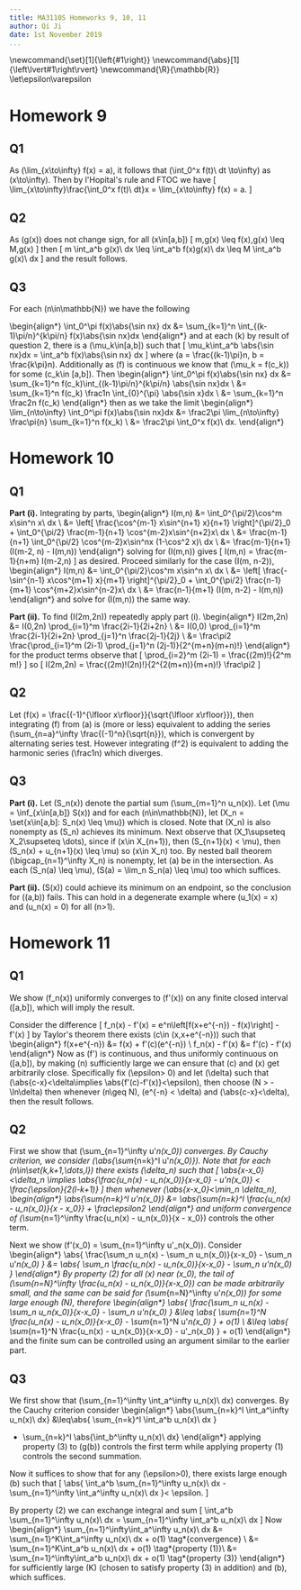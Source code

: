 ```yaml
---
title: MA3110S Homeworks 9, 10, 11
author: Qi Ji
date: 1st November 2019
...
```


\newcommand{\set}[1]{\left\{#1\right\}}
\newcommand{\abs}[1]{\left\lvert#1\right\rvert}
\newcommand{\R}{\mathbb{R}}
\let\epsilon\varepsilon

# Homework 9

## Q1

As \(\lim_{x\to\infty} f(x) = a\), it follows that \(\int_0^x f(t)\ dt \to\infty\) as \(x\to\infty\).
Then by l'Hopital's rule and FTOC we have
\[
\lim_{x\to\infty}\frac{\int_0^x f(t)\ dt}x = \lim_{x\to\infty} f(x) = a.
\]

## Q2

As \(g(x)\) does not change sign, for all \(x\in[a,b]\)
\[ m\,g(x) \leq f(x)\,g(x) \leq M\,g(x) \]
then
\[ m \int_a^b g(x)\ dx \leq \int_a^b f(x)g(x)\ dx \leq M \int_a^b g(x)\ dx \]
and the result follows.

## Q3

For each \(n\in\mathbb{N}\) we have the following

\begin{align*}
\int_0^\pi f(x)\abs{\sin nx} dx
&= \sum_{k=1}^n \int_{(k-1)\pi/n}^{k\pi/n} f(x)\abs{\sin nx}dx
\end{align*}
and at each \(k\) by result of question 2, there is a \(\mu_k\in[a,b]\) such that
\[ \mu_k\int_a^b \abs{\sin nx}dx = \int_a^b f(x)\abs{\sin nx} dx \]
where \(a = \frac{(k-1)\pi}n, b = \frac{k\pi}n\).
Additionally as \(f\) is continuous we know that \(\mu_k = f(c_k)\) for some \(c_k\in [a,b]\). Then
\begin{align*}
\int_0^\pi f(x)\abs{\sin nx} dx
&= \sum_{k=1}^n f(c_k)\int_{(k-1)\pi/n}^{k\pi/n} \abs{\sin nx}dx \\
&= \sum_{k=1}^n f(c_k) \frac1n \int_{0}^{\pi} \abs{\sin x}dx \\
&= \sum_{k=1}^n \frac2n f(c_k)
\end{align*}
then as we take the limit
\begin{align*}
\lim_{n\to\infty} \int_0^\pi f(x)\abs{\sin nx}dx
&= \frac2\pi \lim_{n\to\infty} \frac\pi{n} \sum_{k=1}^n f(x_k) \\
&= \frac2\pi \int_0^x f(x)\ dx.
\end{align*}

# Homework 10

## Q1

**Part (i).** Integrating by parts,
\begin{align*}
I(m,n) &= \int_0^{\pi/2}\cos^m x\sin^n x\ dx \\
&= \left[
\frac{\cos^{m-1} x\sin^{n+1} x}{n+1}
\right]^{\pi/2}_0 + \int_0^{\pi/2} \frac{m-1}{n+1} \cos^{m-2}x\sin^{n+2}x\ dx \\
&= \frac{m-1}{n+1} \int_0^{\pi/2} \cos^{m-2}x\sin^nx (1-\cos^2 x)\ dx \\
&= \frac{m-1}{n+1} (I(m-2, n) - I(m,n))
\end{align*}
solving for \(I(m,n)\) gives
\[ I(m,n) = \frac{m-1}{n+m} I(m-2,n) \]
as desired. Proceed similarly for the case \(I(m, n-2)\),
\begin{align*}
I(m,n) &= \int_0^{\pi/2}\cos^m x\sin^n x\ dx \\
&= \left[
\frac{-\sin^{n-1} x\cos^{m+1} x}{m+1}
\right]^{\pi/2}_0 + \int_0^{\pi/2} \frac{n-1}{m+1} \cos^{m+2}x\sin^{n-2}x\ dx \\
&= \frac{n-1}{m+1} (I(m, n-2) - I(m,n))
\end{align*}
and solve for \(I(m,n)\) the same way.

**Part (ii).** To find \(I(2m,2n)\) repeatedly apply part (i).
\begin{align*}
I(2m,2n) &= I(0,2n) \prod_{i=1}^m \frac{2i-1}{2i+2n} \\
&= I(0,0) \prod_{i=1}^m \frac{2i-1}{2i+2n} \prod_{j=1}^n \frac{2j-1}{2j} \\
&= \frac\pi2 \frac{\prod_{i=1}^m (2i-1) \prod_{j=1}^n (2j-1)}{2^{m+n}(m+n)!}
\end{align*}
for the product terms observe that
\[ \prod_{i=2}^m (2i-1) = \frac{(2m)!}{2^m m!} \]
so
\[
I(2m,2n) = \frac{(2m)!(2n)!}{2^{2(m+n)}(m+n)!} \frac\pi2
\]

## Q2

Let \(f(x) = \frac{(-1)^{\lfloor x\rfloor}}{\sqrt{\lfloor x\rfloor}}\),
then integrating \(f\) from \(a\) is (more or less) equivalent to adding the series \(\sum_{n=a}^\infty \frac{(-1)^n}{\sqrt{n}}\),
which is convergent by alternating series test.
However integrating \(f^2\) is equivalent to adding the harmonic series \(\frac1n\) which diverges.

## Q3

**Part (i).**
Let \(S_n(x)\) denote the partial sum \(\sum_{m=1}^n u_n(x)\).
Let \(\mu = \inf_{x\in[a,b]} S(x)\) and for each \(n\in\mathbb{N}\),
let \(X_n = \set{x\in[a,b]: S_n(x) \leq \mu}\) which is closed.
Note that \(X_n\) is also nonempty as \(S_n\) achieves its minimum.
Next observe that \(X_1\supseteq X_2\supseteq \dots\), since if \(x\in X_{n+1}\), then
\(S_{n+1}(x) < \mu\), then \(S_n(x) + u_{n+1}(x) \leq \mu\) so \(x\in X_n\) too.
By nested ball theorem \(\bigcap_{n=1}^\infty X_n\) is nonempty, let \(a\) be in the intersection.
As each \(S_n(a) \leq \mu\), \(S(a) = \lim_n S_n(a) \leq \mu\) too which suffices.

**Part (ii).** \(S(x)\) could achieve its minimum on an endpoint, so the conclusion for \((a,b)\) fails.
This can hold in a degenerate example where \(u_1(x) = x\) and \(u_n(x) = 0\) for all \(n>1\).

# Homework 11

## Q1

We show \(f_n(x)\) uniformly converges to \(f'(x)\) on any finite closed interval \([a,b]\), which will imply the result.

Consider the difference
\[ f_n(x) - f'(x) = e^n\left[f(x+e^{-n}) - f(x)\right] - f'(x) \]
by Taylor's theorem there exists \(c\in (x,x+e^{-n})\) such that
\begin{align*}
f(x+e^{-n}) &= f(x) + f'(c)(e^{-n}) \\
f_n(x) - f'(x) &= f'(c) - f'(x)
\end{align*}
Now as \(f'\) is continuous, and thus uniformly continuous on \([a,b]\), by making \(n\) sufficiently large we can
ensure that \(c\) and \(x\) get arbitrarily close.
Specifically fix \(\epsilon> 0\) and let \(\delta\) such that \(\abs{c-x}<\delta\implies \abs{f'(c)-f'(x)}<\epsilon\),
then choose \(N > -\ln\delta\) then whenever \(n\geq N\), \(e^{-n} < \delta\) and \(\abs{c-x}<\delta\), then the result follows.

## Q2

First we show that \(\sum_{n=1}^\infty u'_n(x_0)\) converges.
By Cauchy criterion, we consider \(\abs{\sum_{n=k}^l u'_n(x_0)}\).
Note that for each \(n\in\set{k,k+1,\dots,l}\) there exists \(\delta_n\) such that
\[ \abs{x-x_0}<\delta_n \implies \abs{\frac{u_n(x) - u_n(x_0)}{x-x_0} - u'_n(x_0)} < \frac{\epsilon}{2(l-k+1)} \]
then whenever \(\abs{x-x_0}<\min_n \delta_n\),
\begin{align*}
\abs{\sum_{n=k}^l u'_n(x_0)}
&= \abs{\sum_{n=k}^l \frac{u_n(x) - u_n(x_0)}{x - x_0}} + \frac\epsilon2
\end{align*}
and uniform convergence of \(\sum_{n=1}^\infty \frac{u_n(x) - u_n(x_0)}{x - x_0}\) controls the other term.

Next we show \(f'(x_0) = \sum_{n=1}^\infty u'_n(x_0)\).
Consider
\begin{align*}
\abs{ \frac{\sum_n u_n(x) - \sum_n u_n(x_0)}{x-x_0} - \sum_n u'_n(x_0) }
&=
\abs{ \sum_n \frac{u_n(x) - u_n(x_0)}{x-x_0} - \sum_n u'_n(x_0) }
\end{align*}
By property (2) for all \(x\) near \(x_0\), the tail of \(\sum_{n=N}^\infty \frac{u_n(x) - u_n(x_0)}{x-x_0}\) can be made arbitrarily small,
and the same can be said for \(\sum_{n=N}^\infty u'_n(x_0)\) for some large enough \(N\), therefore
\begin{align*}
\abs{ \frac{\sum_n u_n(x) - \sum_n u_n(x_0)}{x-x_0} - \sum_n u'_n(x_0) }
&\leq \abs{ \sum_{n=1}^N \frac{u_n(x) - u_n(x_0)}{x-x_0} - \sum_{n=1}^N u'_n(x_0) } + o(1) \\
&\leq \abs{ \sum_{n=1}^N \frac{u_n(x) - u_n(x_0)}{x-x_0} - u'_n(x_0) } + o(1)
\end{align*}
and the finite sum can be controlled using an argument similar to the earlier part.

## Q3

We first show that \(\sum_{n=1}^\infty \int_a^\infty u_n(x)\ dx\) converges.
By the Cauchy criterion consider
\begin{align*}
\abs{\sum_{n=k}^l \int_a^\infty u_n(x)\ dx}
&\leq\abs{ \sum_{n=k}^l \int_a^b u_n(x)\ dx }
  +  \sum_{n=k}^l \abs{\int_b^\infty u_n(x)\ dx}
\end{align*}
applying property (3) to \(g(b)\) controls the first term while applying property (1) controls the second summation.

Now it suffices to show that for any \(\epsilon>0\), there exists large enough \(b\)
such that
\[
\abs{
\int_a^b \sum_{n=1}^\infty u_n(x)\ dx -
\sum_{n=1}^\infty \int_a^\infty u_n(x)\ dx
}< \epsilon.
\]

By property (2) we can exchange integral and sum
\[ \int_a^b \sum_{n=1}^\infty u_n(x)\ dx = \sum_{n=1}^\infty \int_a^b u_n(x)\ dx \]
Now 
\begin{align*}
\sum_{n=1}^\infty\int_a^\infty u_n(x)\ dx
&= \sum_{n=1}^K\int_a^\infty u_n(x)\ dx + o(1) \tag*{convergence} \\
&= \sum_{n=1}^K\int_a^b u_n(x)\ dx + o(1) \tag*{property (1)}\\
&= \sum_{n=1}^\infty\int_a^b u_n(x)\ dx + o(1) \tag*{property (3)}
\end{align*}
for sufficiently large \(K\) (chosen to satisfy property (3) in addition) and \(b\),
which suffices.
